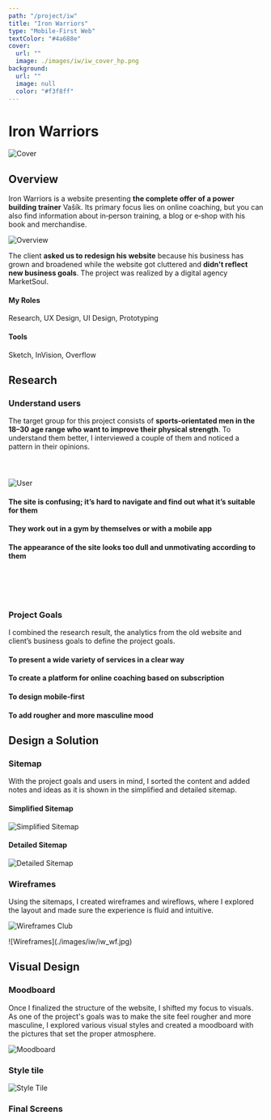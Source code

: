 ```yaml
---
path: "/project/iw"
title: "Iron Warriors"
type: "Mobile-First Web"
textColor: "#4a688e"
cover:
  url: ""
  image: ./images/iw/iw_cover_hp.png
background:
  url: ""
  image: null
  color: "#f3f8ff"
---
```


# Iron Warriors

<full-width color="#f3f8ff">

  ![Cover](./images/iw/iw_cover.jpg)

</full-width>

## Overview

Iron Warriors is a website presenting __the complete offer of a power building trainer__ Vašík. Its primary focus lies on online coaching, but you can also find information about in&#8209;person training, a blog or e&#8209;shop with his book and merchandise.

![Overview](./images/iw/iw_overview.jpg)

The client __asked us to redesign his website__ because his business has grown and broadened while the website got cluttered and __didn't reflect new business goals__. The project was realized by a digital agency MarketSoul.

<div class="row">
  <div class="column_3">
    <h4>My Roles</h4>
    <p>Research, UX&nbsp;Design, UI&nbsp;Design, Prototyping</p>
  </div>
  <div class="column_3">
    <h4>Tools</h4>
    <p>Sketch, InVision, Overflow</p>
  </div>
</div>

<full-width color="#f3f8ff">
  <div class="inside_bg">

  ## Research

  ### Understand users
  
  The target group for this project consists of __sports-orientated men in the 18–30 age range who want to improve their physical strength__. To understand them better, I interviewed a couple of them and noticed a pattern in their opinions.
  
  <div class="table" style="margin-top: 55px; margin-bottom: 65px;">
    <div class="row">
      <div class="column_15" style="margin-top: 15px;">
        <img alt="User" src="./images/iw/iw_user.png">
      </div>
      <div class="column_85">
          <h4>The site is confusing; it’s hard to navigate and find out what it’s suitable for them</h4>
          <h4>They work out in a gym by themselves or with a mobile app</h4>
          <h4>The appearance of the site looks too dull and unmotivating according to them</h4>
      </div>
    </div>
  </div>

  </div>
</full-width>

<full-width color="#e8f1fd">
  <div class="inside_bg" style="margin-top: -40px; padding-top: 50px";>

  ### Project Goals
  I combined the research result, the analytics from the old website and client’s business goals to define the project goals.
  
  <div class="table">

  <div class="row">
    <div class="column_2">
      <h4>To present a wide variety of services in a clear way</h4>
    </div>
    <div class="column_2">
      <h4>To create a platform for online coaching based on subscription</h4>
    </div>
  </div>
  
  <div class="row">
    <div class="column_2">
      <h4>To design mobile‑first</h4>
    </div>
    <div class="column_2">
      <h4>To add rougher and more masculine mood</h4>
    </div>
  </div>

  </div>
  
</div>
</full-width>

## Design a Solution

### Sitemap

With the project goals and users in mind, I sorted the content and added notes and ideas as it is shown in the simplified and detailed sitemap.

<div class="table">
  <div class="row">
    <div class="column_2">
      <h4>Simplified Sitemap</h4>
      <div style="margin-top:10px;">
        <img alt="Simplified Sitemap" src="./images/iw/iw_sitemap.png">
      </div>
    </div>
    <div class="column_2">
      <h4>Detailed Sitemap</h4>
      <div style="margin-top:10px;">
        <img alt="Detailed Sitemap" src="./images/iw/iw_sitemap_detailed.png">
      </div>
    </div>
  </div>
</div>

### Wireframes

Using the sitemaps, I created wireframes and wireflows, where I explored the layout and made sure the experience is fluid and intuitive.

![Wireframes Club](./images/iw/iw_wf_club.png)

<full-width>
  ![Wireframes](./images/iw/iw_wf.jpg)
</full-width>

<full-width color="#20203E">
  <div class="inside_bg_inverted">

  ## Visual Design

  ### Moodboard
  
  Once I finalized the structure of the website, I shifted my focus to visuals. As one of the project's goals was to make the site feel rougher and more masculine, I explored various visual styles and created a moodboard with the pictures that set the proper atmosphere.
  
  <img alt="Moodboard" src="./images/iw/iw_moodboard.png">

  ### Style tile
  
  <img alt="Style Tile" src="./images/iw/iw_styletile.jpg">

  ### Final Screens

  </div>
</full-width>
